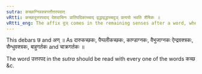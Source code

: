 ```yaml
---
sutra: कच्छाग्निवक्त्रगर्तोत्तरपदात्
vRtti: कच्छादुत्तरपदाद् देशवाचिनः प्रातिपदिकाच्चाद् वृद्धावृद्धाच्चवुञ् प्रत्ययो भवति शैषिकः ॥
vRtti_eng: The affix वुञ् comes in the remaining senses after a word, whether _Vriddha_ or not, denoting a locality and having as its second term the words '_kachchha_', '_agni_', '_vaktra_' and '_garta_'.
---
```

This debars छ and अण् ॥ As दारुकच्छकः, पैप्पलीकच्छकः, काण्डाग्नकः, वैभुजाग्नकः ऐन्द्रवक्त्रकः, सैन्धुवक्त्रकः, बाहुगर्तकः and चाक्रगर्तकः ॥

The word उत्तरपद in the _sutra_ should be read with every one of the words कच्छ &c.
